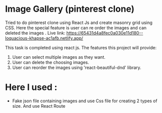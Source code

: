 # Image Gallery (pinterest clone)
Tried to do pinterest clone using React Js and create masonry grid using CSS. Here the special feature is user can re order the images and can deleted the images .
Live link: https://65431d4a8fec0a030e11d180--loquacious-khapse-ac1afb.netlify.app/

This task is completed using react js. The features this project will provide:
1. User can select multiple images as they want.
2. User can delete the choosing images.
3. User can reorder the images using 'react-beautiful-dnd' library.
   
# Here I used :
- Fake json file containing images and use Css file for creating 2 types of size. And use React Route
